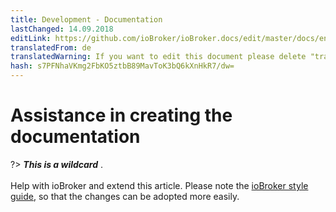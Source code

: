 ```yaml
---
title: Development - Documentation
lastChanged: 14.09.2018
editLink: https://github.com/ioBroker/ioBroker.docs/edit/master/docs/en/community/doc.md
translatedFrom: de
translatedWarning: If you want to edit this document please delete "translatedFrom" field, elsewise this document will be translated automatically again
hash: s7PFNhaVKmg2FbKO5ztbB89MavToK3bQ6kXnHkR7/dw=
---
```

# Assistance in creating the documentation
?> ***This is a wildcard*** . <br><br> Help with ioBroker and extend this article. Please note the [ioBroker style guide](community/styleguidedoc), so that the changes can be adopted more easily.